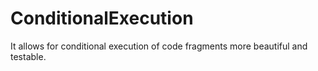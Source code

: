 # ConditionalExecution
It allows for conditional execution of code fragments more beautiful and testable. 
